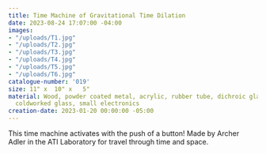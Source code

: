 ```yaml
---
title: Time Machine of Gravitational Time Dilation
date: 2023-08-24 17:07:00 -04:00
images:
- "/uploads/T1.jpg"
- "/uploads/T2.jpg"
- "/uploads/T3.jpg"
- "/uploads/T4.jpg"
- "/uploads/T5.jpg"
- "/uploads/T6.jpg"
catalogue-number: '019'
size: 11" x  10" x   5"
material: Wood, powder coated metal, acrylic, rubber tube, dichroic glass, fused and
  coldworked glass, small electronics
creation-date: 2023-01-20 00:00:00 -05:00
---
```


This time machine activates with the push of a button!
Made by Archer Adler in the ATI Laboratory for travel through time and space.
